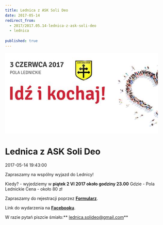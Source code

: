 ```yaml
---
title: Lednica z ASK Soli Deo
date: 2017-05-14
redirect_from: 
  - 2017/2017.05.14-lednica-z-ask-soli-deo
  - lednica

published: true
---
```



![/assets/posts/2017/2017-05-14-lednica-z-ask-soli-deo/lednica.jpg](/assets/posts/2017/2017-05-14-lednica-z-ask-soli-deo/lednica.jpg)




# Lednica z ASK Soli Deo
<time>2017-05-14 19:43:00</time>

Zapraszamy na wspólny wyjazd do Lednicy!
 
 Kiedy? - wyjedziemy w **piątek 2 VI 2017 około godziny 23.00** 
 Gdzie - Pola Lednickie 
 Cena - około 80 zł
 
 Zapraszamy do rejestracji poprzez [**Formularz**](https://docs.google.com/forms/d/e/1FAIpQLSfrX-9y3scRcrYqtmzTu68JOOP_36MQAYDwN0aq8NaI2-2zcw/viewform?c=0&w=1%20[https://docs.google.com/forms/d/e/1faipqlsfrx-9y3scrcryqtmztu68joop_36mqaydwn0aq8nai2-2zcw/viewform%3fc%3d0%26w%3d1&h=atm53onhf_yqh6dtvacrardtsr7lkl09hxl0tg2590fltjdmf80hs-f6qm3lgpybrgzdfbmg8zlktms6ldcvd7ef0cbfznjmwusn4p2x0xns5l1wqauemivic7vbde6olfyhupjcohe&enc=aznqwtsi8mxz42hmlhpsigokdhxmz6uekm_8oisixlditsab8otgm_zew-b7ha4-c4o&s=1_hackersafe]).
 


Link do wydarzenia na [**Facebooku**](https://www.facebook.com/events/1727488604215745/?context=create&previousaction=create&sid_create=809756971&action_history=[%7B%22surface%22%3A%22page%22%2C%22mechanism%22%3A%22action_bar%22%2C%22extra_data%22%3A[]%7D%2C%7B%22surface%22%3A%22create_dialog%22%2C%22mechanism%22%3A%22page_create_dialog%22%2C%22extra_data%22%3A[]%7D]&has_source=1). 

 W razie pytań piszcie śmiało:** lednica.solideo@gmail.com**
 


<!--{{json:{"created_date":"2017-05-14 19:43:00","publish_down":"0000-00-00 00:00:00","id":"5492"}}}-->